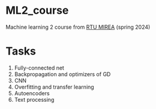 # ML2_course
Machine learning 2 course from [RTU MIREA](https://www.mirea.ru/) (spring 2024)

# Tasks
1. Fully-connected net
2. Backpropagation and optimizers of GD
3. CNN
4. Overfitting and transfer learning
5. Autoencoders
6. Text processing
